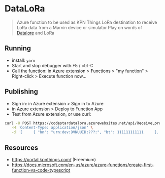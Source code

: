 # DataLoRa

> Azure function to be used as KPN Things LoRa destination to receive LoRa data from a Marvin device or simulator
> Play on words of [Datalore](https://en.wikipedia.org/wiki/Datalore) and LoRa

## Running

- install: `yarn`
- Start and stop debugger with F5 / ctrl-C
- Call the function: in Azure extension > Functions > "my function" > Right-click > Execute function now...

## Publishing

- Sign in: in Azure extension > Sign in to Azure
- in Azure extension > Deploy to Function App
- Test from Azure extension, or use curl:

```bash
curl -X POST https://codestardatalora.azurewebsites.net/api/ReceiveLoraData \
   -H 'Content-Type: application/json' \
   -d '[     { "bn": "urn:dev:DVNUUID:???:", "bt": 111111111111     },     { "n": "battery", "u": "%", "vs": "85.0"     },     { "n": "accelerationX", "u": "m/s2", "v": 0     },     { "n": "latitude", "u": "lat", "v": 1.10000     },     { "n": "longitude", "u": "lon", "v": 2.10000     } ]'
```

## Resources

- https://portal.kpnthings.com/ (Freemium)
- https://docs.microsoft.com/en-us/azure/azure-functions/create-first-function-vs-code-typescript
